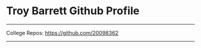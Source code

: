 # Troy Barrett Github Profile

--------------------------------

College Repos:
https://github.com/20098362

--------------------------------
